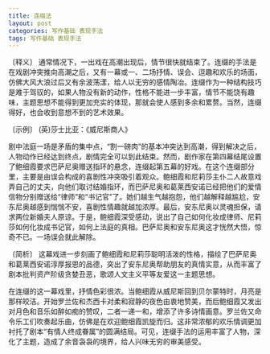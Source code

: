 ```yaml
---
title: 连缀法
layout: post
categories: 写作基础 表现手法
tags: 写作基础 表现手法
---
```


〔释义〕 通常情况下，一出戏在高潮出现后，情节很快就结束了。连缀的手法是在戏剧冲突推向高潮之后，又有一幕或一、二场抒情、误会、逗趣和欢乐的场面，仿佛大风大浪过后又有余波荡漾，给人以无穷的感情陶冶。连缀作为一种结构技巧是难于驾驭的，如果人物没有新的动作，性格不能进一步丰富，情节不能饶有趣味，主题思想不能得到更加充实的体现，那就会使人感到多余和累赘。当然，连缀得好，也会收到意想不到的艺术效果。

〔示例〕 (英)莎士比亚：《威尼斯商人》

剧中法庭一场是矛盾的集中点，“割一磅肉”的基本冲突达到高潮，得到解决之后，人物动作已经达到终点，剧情完全可以到此结束。然而，剧作家在第四幕结尾设置了鲍细霞要求巴萨尼奥赠送指环的悬念，连缀起第五幕的好戏。在这个连缀部分里，主要是由误会构成的喜剧性冲突吸引着观众。鲍细霞和尼莉莎主仆二人故意戏弄自己的丈夫，向他们取讨结婚指环，而巴萨尼奥和葛莱西安诺已经把他们的爱情信物分别赠送给“律师”和“书记官”了。她们越生气越抱怨，他们越解释越尴尬，安东尼奥越感到惴惴不安，喜剧性情趣就越加浓厚。最后，安东尼奥以灵魂担保，请求两位新婚夫人原谅。于是，鲍细霞深受感动，说出了自己如何化妆成律师、尼莉莎如何化妆成书记官，如何上法庭的真相。巴萨尼奥和安东尼奥这才恍然大悟，惊奇不已。一场误会就此解除。

〔简析〕 这幕戏进一步刻画了鲍细霞和尼莉莎聪明活泼的性格，描绘了巴萨尼奥和葛莱西安诺淳厚报恩的品德，突出了安东尼奥帮助朋友的真情实意，从而丰富了剧本批判资产阶级贪婪丑恶，歌颂人文主义平等友爱这一主题思想。

在连缀的这一幕戏里，抒情色彩很浓。当鲍细霞从威尼斯回到贝尔蒙特时，月亮是那样皎洁。开始罗兰佐和杰西卡对柔和寂静的夜色由衷地赞美，而后鲍细霞又发出对月色和音乐如醉如痴的赞叹，二者一递一和，增添了许多诗情画意。罗兰佐又命令乐工们吹奏起乐曲，仿佛是在欢迎鲍细霞凯旋而归。这非常浓郁的欢乐情调更加衬托了剧本“有情人终成眷属”的圆满结局。可见，连缀手法的运用丰富了人物，深化了主题，造成了余音袅袅的境界，给人兴味无穷的审美感受。 